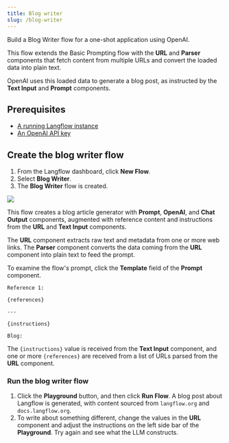 ```yaml
---
title: Blog writer
slug: /blog-writer
---
```


Build a Blog Writer flow for a one-shot application using OpenAI.

This flow extends the Basic Prompting flow with the **URL** and **Parser** components that fetch content from multiple URLs and convert the loaded data into plain text.

OpenAI uses this loaded data to generate a blog post, as instructed by the **Text Input** and **Prompt** components.

## Prerequisites

- [A running Langflow instance](/get-started-installation)
- [An OpenAI API key](https://platform.openai.com/)

## Create the blog writer flow

1. From the Langflow dashboard, click **New Flow**.
2. Select **Blog Writer**.
3. The **Blog Writer** flow is created.

![](/img/starter-flow-blog-writer.png)


This flow creates a blog article generator with **Prompt**, **OpenAI**, and **Chat Output** components, augmented with reference content and instructions from the **URL** and **Text Input** components.

The **URL** component extracts raw text and metadata from one or more web links.
The **Parser** component converts the data coming from the **URL** component into plain text to feed the prompt.

To examine the flow's prompt, click the **Template** field of the **Prompt** component.

```plain
Reference 1:

{references}

---

{instructions}

Blog:
```

The `{instructions}` value is received from the **Text Input** component, and one or more `{references}` are received from a list of URLs parsed from the **URL** component.


### Run the blog writer flow

1. Click the **Playground** button, and then click **Run Flow**.
A blog post about Langflow is generated, with content sourced from `langflow.org` and `docs.langflow.org`.
2. To write about something different, change the values in the **URL** component and adjust the instructions on the left side bar of the **Playground**. Try again and see what the LLM constructs.


